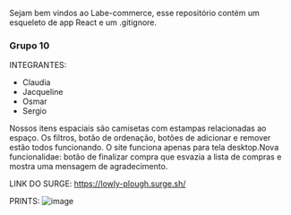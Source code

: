 Sejam bem vindos ao Labe-commerce, esse repositório contém um esqueleto de app React e um .gitignore.
### Grupo 10
INTEGRANTES:
- Claudia
- Jacqueline
- Osmar
- Sergio

Nossos itens espaciais são camisetas com estampas relacionadas ao espaço. Os filtros, botão de ordenação, botões de adicionar e remover estão todos funcionando.
O site funciona apenas para tela desktop.Nova funcionalidae: botão de finalizar compra que esvazia a lista de compras e mostra uma mensagem de agradecimento.

LINK DO SURGE:
https://lowly-plough.surge.sh/

PRINTS:
![image](https://user-images.githubusercontent.com/68357388/150581350-7264cbcc-5e2e-48f4-bec0-065336c03859.png)

